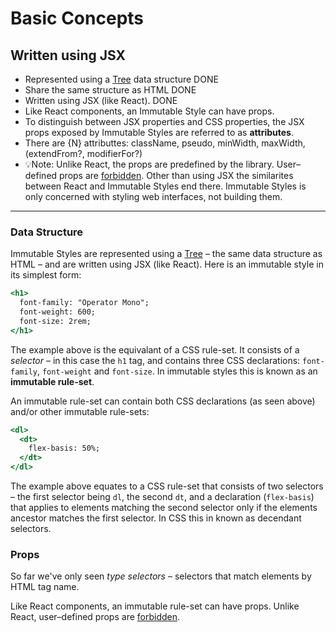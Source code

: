 # Basic Concepts

## Written using JSX

- Represented using a [Tree](https://en.wikipedia.org/wiki/Tree_(data_structure)) data structure DONE
- Share the same structure as HTML DONE
- Written using JSX (like React). DONE
- Like React components, an Immutable Style can have props.
- To distinguish between JSX properties and CSS properties, the JSX props exposed by Immutable Styles are referred to as **attributes**.
- There are {N} attributtes: className, pseudo, minWidth, maxWidth, (extendFrom?, modifierFor?)
- 💡Note: Unlike React, the props are predefined by the library. User–defined props are  [forbidden](). Other than using JSX the similarites between React and Immutable Styles end there. Immutable Styles is only concerned with styling web interfaces, not building them.

---

### Data Structure

Immutable Styles are represented using a [Tree](https://en.wikipedia.org/wiki/Tree_(data_structure)) – the same data structure as HTML – and are written using JSX (like React). Here is an immutable style in its simplest form:

```jsx
<h1>
  font-family: "Operator Mono";
  font-weight: 600;
  font-size: 2rem;
</h1>
```

The example above is the equivalant of a CSS rule-set. It consists of a *selector* – in this case the `h1` tag, and contains three CSS declarations: `font-family`, `font-weight` and `font-size`. In immutable styles this is known as an **immutable rule-set**.

An immutable rule-set can contain both CSS declarations (as seen above) and/or other immutable rule-sets:

```jsx
<dl>
  <dt>
    flex-basis: 50%;
  </dt>
</dl>
```

The example above equates to a CSS rule-set that consists of two selectors – the first selector being `dl`, the second `dt`, and a declaration (`flex-basis`) that applies to elements matching the second selector only if the elements ancestor matches the first selector. In CSS this in known as decendant selectors.

### Props

So far we've only seen *type selectors* – selectors that match elements by HTML tag name.


Like React components, an immutable rule-set can have props. Unlike React, user–defined props are  [forbidden]().
